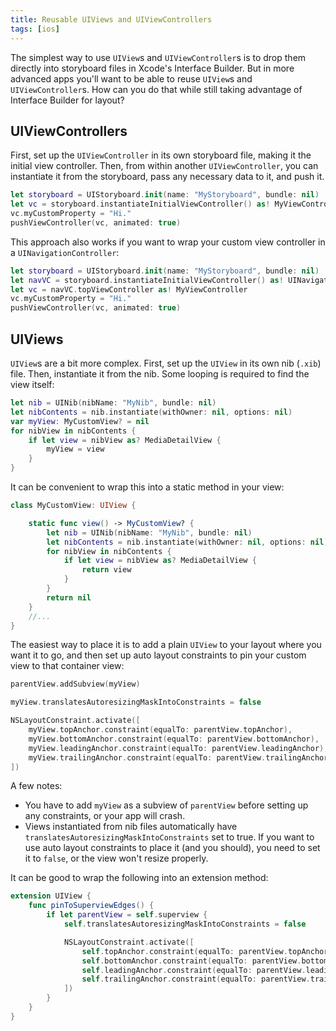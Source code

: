 ```yaml
---
title: Reusable UIViews and UIViewControllers
tags: [ios]
---
```


The simplest way to use `UIView`s and `UIViewController`s is to drop them directly into storyboard files in Xcode's Interface Builder. But in more advanced apps you'll want to be able to reuse `UIView`s and `UIViewController`s. How can you do that while still taking advantage of Interface Builder for layout?

## UIViewControllers

First, set up the `UIViewController` in its own storyboard file, making it the initial view controller. Then, from within another `UIViewController`, you can instantiate it from the storyboard, pass any necessary data to it, and push it.

```swift
let storyboard = UIStoryboard.init(name: "MyStoryboard", bundle: nil)
let vc = storyboard.instantiateInitialViewController() as! MyViewController
vc.myCustomProperty = "Hi."
pushViewController(vc, animated: true)
```

This approach also works if you want to wrap your custom view controller in a `UINavigationController`:

```swift
let storyboard = UIStoryboard.init(name: "MyStoryboard", bundle: nil)
let navVC = storyboard.instantiateInitialViewController() as! UINavigationController
let vc = navVC.topViewController as! MyViewController
vc.myCustomProperty = "Hi."
pushViewController(vc, animated: true)
```

## UIViews

`UIView`s are a bit more complex. First, set up the `UIView` in its own nib (`.xib`) file. Then, instantiate it from the nib. Some looping is required to find the view itself:

```swift
let nib = UINib(nibName: "MyNib", bundle: nil)
let nibContents = nib.instantiate(withOwner: nil, options: nil)
var myView: MyCustomView? = nil
for nibView in nibContents {
    if let view = nibView as? MediaDetailView {
        myView = view
    }
}
```

It can be convenient to wrap this into a static method in your view:

```swift
class MyCustomView: UIView {

    static func view() -> MyCustomView? {
        let nib = UINib(nibName: "MyNib", bundle: nil)
        let nibContents = nib.instantiate(withOwner: nil, options: nil)
        for nibView in nibContents {
            if let view = nibView as? MediaDetailView {
                return view
            }
        }
        return nil
    }
    //...
}
```

The easiest way to place it is to add a plain `UIView` to your layout where you want it to go, and then set up auto layout constraints to pin your custom view to that container view:

```swift
parentView.addSubview(myView)

myView.translatesAutoresizingMaskIntoConstraints = false

NSLayoutConstraint.activate([
    myView.topAnchor.constraint(equalTo: parentView.topAnchor),
    myView.bottomAnchor.constraint(equalTo: parentView.bottomAnchor),
    myView.leadingAnchor.constraint(equalTo: parentView.leadingAnchor),
    myView.trailingAnchor.constraint(equalTo: parentView.trailingAnchor),
])
```

A few notes:

- You have to add `myView` as a subview of `parentView` before setting up any constraints, or your app will crash.
- Views instantiated from nib files automatically have `translatesAutoresizingMaskIntoConstraints` set to true. If you want to use auto layout constraints to place it (and you should), you need to set it to `false`, or the view won't resize properly.

It can be good to wrap the following into an extension method:

```swift
extension UIView {
    func pinToSuperviewEdges() {
        if let parentView = self.superview {
            self.translatesAutoresizingMaskIntoConstraints = false

            NSLayoutConstraint.activate([
                self.topAnchor.constraint(equalTo: parentView.topAnchor),
                self.bottomAnchor.constraint(equalTo: parentView.bottomAnchor),
                self.leadingAnchor.constraint(equalTo: parentView.leadingAnchor),
                self.trailingAnchor.constraint(equalTo: parentView.trailingAnchor),
            ])
        }
    }
}
```

